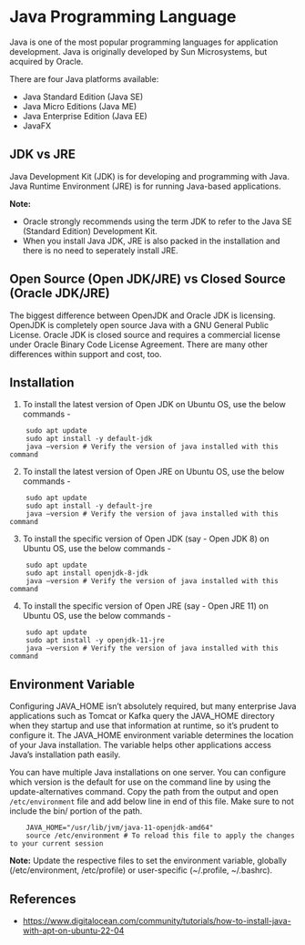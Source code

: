 # Java Programming Language
Java is one of the most popular programming languages for application development. Java is originally developed by Sun Microsystems, but acquired by Oracle.

There are four Java platforms available:
- Java Standard Edition (Java SE)
- Java Micro Editions (Java ME)
- Java Enterprise Edition (Java EE)
- JavaFX

## JDK vs JRE
Java Development Kit (JDK) is for developing and programming with Java.
Java Runtime Environment (JRE) is for running Java-based applications.

**Note:**
- Oracle strongly recommends using the term JDK to refer to the Java SE (Standard Edition) Development Kit.
- When you install Java JDK, JRE is also packed in the installation and there is no need to seperately install JRE.

## Open Source (Open JDK/JRE) vs Closed Source (Oracle JDK/JRE)
The biggest difference between OpenJDK and Oracle JDK is licensing. OpenJDK is completely open source Java with a GNU General Public License. Oracle JDK is closed source and requires a commercial license under Oracle Binary Code License Agreement. There are many other differences within support and cost, too.

## Installation
1. To install the latest version of Open JDK on Ubuntu OS, use the below commands - 
```
    sudo apt update
    sudo apt install -y default-jdk
    java –version # Verify the version of java installed with this command
```

2. To install the latest version of Open JRE on Ubuntu OS, use the below commands - 
```
    sudo apt update
    sudo apt install -y default-jre
    java –version # Verify the version of java installed with this command
```

3. To install the specific version of Open JDK (say - Open JDK 8) on Ubuntu OS, use the below commands - 
```
    sudo apt update
    sudo apt install openjdk-8-jdk
    java –version # Verify the version of java installed with this command
```

4. To install the specific version of Open JRE (say - Open JRE 11) on Ubuntu OS, use the below commands - 
```
    sudo apt update
    sudo apt install -y openjdk-11-jre
    java –version # Verify the version of java installed with this command
```

## Environment Variable
Configuring JAVA_HOME isn’t absolutely required, but many enterprise Java applications such as Tomcat or Kafka query the JAVA_HOME directory when they startup and use that information at runtime, so it’s prudent to configure it.
The JAVA_HOME environment variable determines the location of your Java installation. The variable helps other applications access Java’s installation path easily.

You can have multiple Java installations on one server. You can configure which version is the default for use on the command line by using the update-alternatives command. Copy the path from the output and open `/etc/environment` file and add below line in end of this file. Make sure to not include the bin/ portion of the path.

```
    JAVA_HOME="/usr/lib/jvm/java-11-openjdk-amd64"
    source /etc/environment # To reload this file to apply the changes to your current session
```

**Note:** Update the respective files to set the environment variable, globally (/etc/environment, /etc/profile) or user-specific (~/.profile, ~/.bashrc).

## References
- https://www.digitalocean.com/community/tutorials/how-to-install-java-with-apt-on-ubuntu-22-04